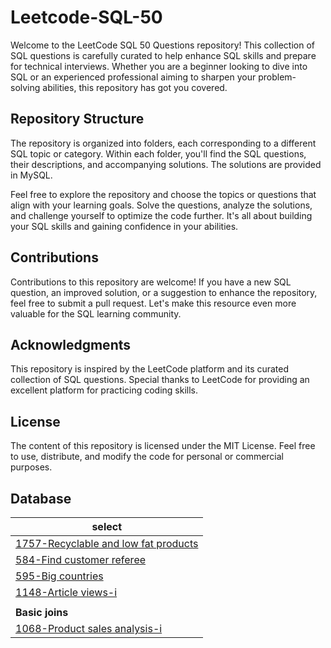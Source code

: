 # Leetcode-SQL-50

Welcome to the LeetCode SQL 50 Questions repository! This collection of SQL questions is carefully curated to help enhance SQL skills and prepare for technical interviews. Whether you are a beginner looking to dive into SQL or an experienced professional aiming to sharpen your problem-solving abilities, this repository has got you covered.

## Repository Structure
The repository is organized into folders, each corresponding to a different SQL topic or category. Within each folder, you'll find the SQL questions, their descriptions, and accompanying solutions. The solutions are provided in MySQL. 

Feel free to explore the repository and choose the topics or questions that align with your learning goals. Solve the questions, analyze the solutions, and challenge yourself to optimize the code further. It's all about building your SQL skills and gaining confidence in your abilities.

## Contributions
Contributions to this repository are welcome! If you have a new SQL question, an improved solution, or a suggestion to enhance the repository, feel free to submit a pull request. Let's make this resource even more valuable for the SQL learning community.

## Acknowledgments
This repository is inspired by the LeetCode platform and its curated collection of SQL questions. Special thanks to LeetCode for providing an excellent platform for practicing coding skills.

## License
The content of this repository is licensed under the MIT License. Feel free to use, distribute, and modify the code for personal or commercial purposes.

## Database

| select |
| ------- |
| [1757-Recyclable and low fat products](https://github.com/TechieBhavin/Leetcode-SQL-50/tree/main/1757-Recyclable-and-low-fat-products) |
| [584-Find customer referee](https://github.com/TechieBhavin/Leetcode-SQL-50/tree/main/584-Find-customer-referee) |
| [595-Big countries](https://github.com/TechieBhavin/Leetcode-SQL-50/tree/main/595-Big-countries) |
| [1148-Article views-i](https://github.com/TechieBhavin/Leetcode-SQL-50/tree/main/1148-Article-views-i) |
|     |
| **Basic joins** |
| [1068-Product sales analysis-i](https://github.com/TechieBhavin/Leetcode-SQL-50/tree/main/1068-product-sales-analysis-i) |


